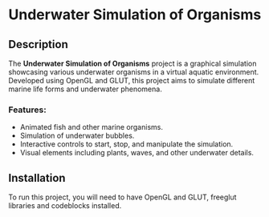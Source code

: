 # Underwater Simulation of Organisms

## Description

The **Underwater Simulation of Organisms** project is a graphical simulation showcasing various underwater organisms in a virtual aquatic environment. Developed using OpenGL and GLUT, this project aims to simulate different marine life forms and underwater phenomena.

### Features:
- Animated fish and other marine organisms.
- Simulation of underwater bubbles.
- Interactive controls to start, stop, and manipulate the simulation.
- Visual elements including plants, waves, and other underwater details.

## Installation

To run this project, you will need to have OpenGL and GLUT, freeglut libraries and codeblocks installed.
